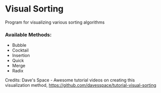 # Visual Sorting
 Program for visualizing various sorting algorithms
 
 ### Available Methods:
 - Bubble
 - Cocktail
 - Insertion
 - Quick
 - Merge
 - Radix

Credits:
Dave's Space - Awesome tutorial videos on creating this visualization method, https://github.com/davesspace/tutorial-visual-sorting
